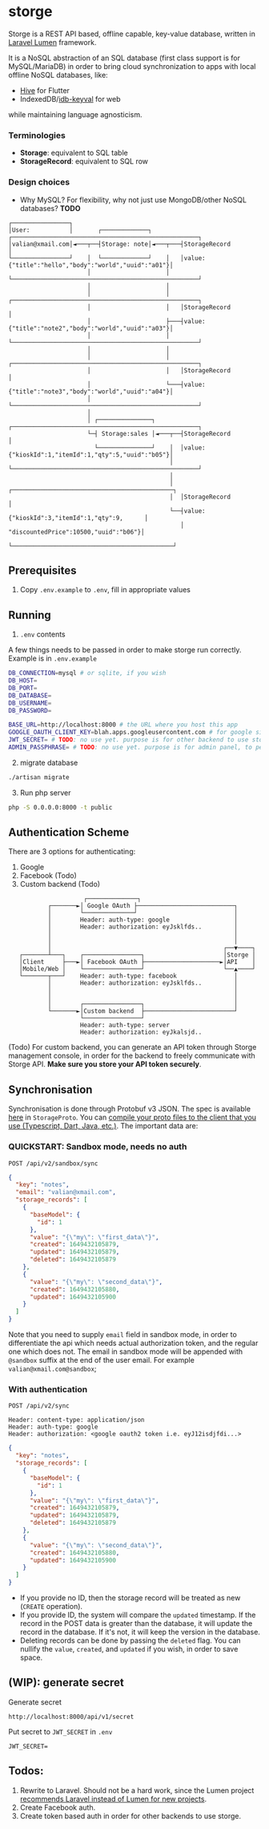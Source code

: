 # storge

Storge is a REST API based, offline capable, key-value database, written in [Laravel Lumen](https://lumen.laravel.com/docs/9.x) framework.  

It is a NoSQL abstraction of an SQL database (first class support is for MySQL/MariaDB) in order to bring cloud synchronization to apps with local offline NoSQL databases, like:
- [Hive](https://pub.dev/packages/hive) for Flutter
- IndexedDB/[idb-keyval](https://github.com/jakearchibald/idb-keyval) for web

while maintaining language agnosticism.

### Terminologies
- **Storage**: equivalent to SQL table
- **StorageRecord**: equivalent to SQL row

### Design choices

- Why MySQL? For flexibility, why not just use MongoDB/other NoSQL databases? **TODO**

```
┌────────────────┐
│User:           │       ┌─────────────┐        ┌────────────────────────────────────────────────────┐
│valian@xmail.com│◄───┬──┤Storage: note│◄───┬───┤StorageRecord                                       │
└────────────────┘    │  └─────────────┘    │   │value: {"title":"hello","body":"world","uuid":"a01"}│
                      │                     │   └────────────────────────────────────────────────────┘
                      │                     │
                      │                     │   ┌────────────────────────────────────────────────────┐
                      │                     │   │StorageRecord                                       │
                      │                     ├───┤value: {"title":"note2","body":"world","uuid":"a03"}│
                      │                     │   └────────────────────────────────────────────────────┘
                      │                     │
                      │                     │   ┌────────────────────────────────────────────────────┐
                      │                     │   │StorageRecord                                       │
                      │                     └───┤value: {"title":"note3","body":"world","uuid":"a04"}│
                      │                         └────────────────────────────────────────────────────┘
                      │
                      │ ┌───────────────┐       ┌────────────────────────────────────────────────────┐
                      └─┤ Storage:sales │◄───┬──┤StorageRecord                                       │
                        └───────────────┘    │  │value: {"kioskId":1,"itemId":1,"qty":5,"uuid":"b05"}│
                                             │  └────────────────────────────────────────────────────┘
                                             │
                                             │  ┌─────────────────────────────────────────────┐
                                             │  │StorageRecord                                │
                                             └──┤value: {"kioskId":3,"itemId":1,"qty":9,      │
                                                │        "discountedPrice":10500,"uuid":"b06"}│
                                                └─────────────────────────────────────────────┘
```

## Prerequisites

1. Copy `.env.example` to `.env`, fill in appropriate values

## Running


1. `.env` contents

A few things needs to be passed in order to make storge run correctly. Example is in `.env.example`

```sh
DB_CONNECTION=mysql # or sqlite, if you wish
DB_HOST=
DB_PORT=
DB_DATABASE=
DB_USERNAME=
DB_PASSWORD=

BASE_URL=http://localhost:8000 # the URL where you host this app
GOOGLE_OAUTH_CLIENT_KEY=blah.apps.googleusercontent.com # for google sign in. Create oauth key first in google developer console
JWT_SECRET= # TODO: no use yet. purpose is for other backend to use storge, through API key
ADMIN_PASSPHRASE= # TODO: no use yet. purpose is for admin panel, to perform CRUD operation on storage records
```

2. migrate database

```sh
./artisan migrate
```

3. Run php server

```sh
php -S 0.0.0.0:8000 -t public
```

## Authentication Scheme
There are 3 options for authenticating:
1. Google
2. Facebook (Todo)
3. Custom backend (Todo)

```
                     ┌──────────────┐
           ┌───────►│ Google OAuth ├───────────────────────────┐
           │        └──────────────┘                           │
           │        Header: auth-type: google                  │
           │        Header: authorization: eyJsklfds..         │
           │                                                   │
           │                                                   │
           │                                                ┌──▼────┐
   ┌───────┴───┐    ┌────────────────┐                      │Storge │
   │Client     ├───►│ Facebook OAuth ├─────────────────────►│API    │
   │Mobile/Web │    └────────────────┘                      └──▲────┘
   └───────┬───┘    Header: auth-type: facebook                │
           │        Header: authorization: eyJsklfds..         │
           │                                                   │
           │                                                   │
           │        ┌────────────────┐                         │
           └───────►│Custom backend  ├─────────────────────────┘
                    └────────────────┘
                    Header: auth-type: server
                    Header: authorization: eyJkalsjd..
```
(Todo) For custom backend, you can generate an API token through Storge management console, in order for the backend to freely communicate with Storge API. **Make sure you store your API token securely**.

## Synchronisation

Synchronisation is done through Protobuf v3 JSON. The spec is available [here](https://github.com/vmasdani/storge/blob/main/back/protos/masterstorge.proto) in `StorageProto`. You can [compile your proto files to the client that you use (Typescript, Dart, Java, etc.)](https://developers.google.com/protocol-buffers/docs/tutorials). The important data are:


### QUICKSTART: Sandbox mode, needs no auth
```
POST /api/v2/sandbox/sync
```
```json
{
  "key": "notes",
  "email": "valian@xmail.com",
  "storage_records": [
    {
      "baseModel": {
        "id": 1
      },
      "value": "{\"my\": \"first_data\"}",
      "created": 1649432105879,
      "updated": 1649432105879,
      "deleted": 1649432105879
    },
    {
      "value": "{\"my\": \"second_data\"}",
      "created": 1649432105880,
      "updated": 1649432105900
    }
  ]
}
```
Note that you need to supply `email` field in sandbox mode, in order to differentiate the api which needs actual authorization token, and the regular one which does not. The email in sandbox mode will be appended with `@sandbox` suffix at the end of the user email. For example `valian@xmail.com@sandbox`;

### With authentication
```
POST /api/v2/sync

Header: content-type: application/json
Header: auth-type: google
Header: authorization: <google oauth2 token i.e. eyJ12isdjfdi...>
```

```json
{
  "key": "notes",
  "storage_records": [
    {
      "baseModel": {
        "id": 1
      },
      "value": "{\"my\": \"first_data\"}",
      "created": 1649432105879,
      "updated": 1649432105879,
      "deleted": 1649432105879
    },
    {
      "value": "{\"my\": \"second_data\"}",
      "created": 1649432105880,
      "updated": 1649432105900
    }
  ]
}
```

- If you provide no ID, then the storage record will be treated as new (`CREATE` operation).
- If you provide ID, the system will compare the `updated` timestamp. If the record in the POST data is greater than the database, it will update the record in the database. If it's not, it will keep the version in the database.
- Deleting records can be done by passing the `deleted` flag. You can nullify the `value`, `created`, and `updated` if you wish, in order to save space.

## (WIP): generate secret

Generate secret

```
http://localhost:8000/api/v1/secret
```

Put secret to `JWT_SECRET` in `.env`

```
JWT_SECRET=
```

## Todos:
1. Rewrite to Laravel. Should not be a hard work, since the Lumen project [recommends Laravel instead of Lumen for new projects](https://lumen.laravel.com/docs/9.x#installation).
2. Create Facebook auth.
3. Create token based auth in order for other backends to use storge.